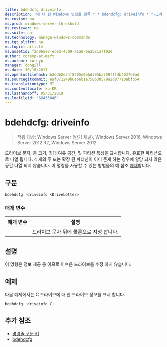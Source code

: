 ```yaml
---
title: bdehdcfg driveinfo
description: '에 대 한 Windows 명령을 항목 * * bdehdcfg: driveinfo * *-드라이브 문자, 총 크기, 최대 여유 공간, 및 파티션 특성을 표시 합니다.'
ms.custom: na
ms.prod: windows-server-threshold
ms.reviewer: na
ms.suite: na
ms.technology: manage-windows-commands
ms.tgt_pltfrm: na
ms.topic: article
ms.assetid: f2d065e7-eced-4509-a1a0-ee2521a7f02e
author: coreyp-at-msft
ms.author: coreyp
manager: dongill
ms.date: 10/16/2017
ms.openlocfilehash: b2dd62e34f8205e0b5d395ba759fff4b4937b0ad
ms.sourcegitcommit: eaf071249b6eb6b1a758b38579a2d87710abfb54
ms.translationtype: MT
ms.contentlocale: ko-KR
ms.lasthandoff: 05/31/2019
ms.locfileid: "66435046"
---
```

# <a name="bdehdcfg-driveinfo"></a>bdehdcfg: driveinfo

>적용 대상: Windows Server (반기 채널), Windows Server 2016, Windows Server 2012 R2, Windows Server 2012

드라이브 문자, 총 크기, 최대 여유 공간, 및 파티션 특성을 표시합니다. 유효한 파티션으로 나열 됩니다. 4 개의 주 또는 확장 된 파티션이 이미 존재 하는 경우에 할당 되지 않은 공간 나열 되지 않습니다. 이 명령을 사용할 수 있는 방법을의 예 참조 [예제](#BKMK_Examples)합니다.
## <a name="syntax"></a>구문
```
bdehdcfg -driveinfo <DriveLetter>
```
### <a name="parameters"></a>매개 변수

|   매개 변수   |                  설명                  |
|---------------|-----------------------------------------------|
| <DriveLetter> | 드라이브 문자 뒤에 콜론으로 지정 합니다. |

## <a name="remarks"></a>설명
이 명령은 정보 제공 용 이므로 이며은 드라이브를 수정 하지 않습니다.
## <a name="BKMK_Examples"></a>예제
다음 예제에서는 C 드라이브에 대 한 드라이브 정보를 표시 합니다.
```
bdehdcfg  driveinfo C:
```
## <a name="additional-references"></a>추가 참조
-   [명령줄 구문 키](command-line-syntax-key.md)
-   [bdehdcfg](bdehdcfg.md)
